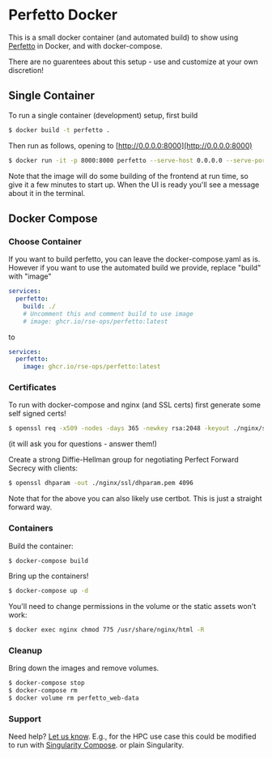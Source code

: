 # Perfetto Docker

This is a small docker container (and automated build) to show using
[Perfetto](https://github.com/google/perfetto/) in Docker, and with docker-compose.

There are no guarentees about this setup - use and customize at your own discretion!

## Single Container

To run a single container (development) setup, first build

```bash
$ docker build -t perfetto .
```

Then run as follows, opening to [http://0.0.0.0:8000](http://0.0.0.0:8000)

```bash
$ docker run -it -p 8000:8000 perfetto --serve-host 0.0.0.0 --serve-port 8000 --serve
```
Note that the image will do some building of the frontend at run time, so give it a few minutes
to start up. When the UI is ready you'll see a message about it in the terminal.

## Docker Compose

### Choose Container

If you want to build perfetto, you can leave the docker-compose.yaml as is.
However if you want to use the automated build we provide, replace "build" with "image"

```yaml
services:
  perfetto:
    build: ./
    # Uncomment this and comment build to use image
    # image: ghcr.io/rse-ops/perfetto:latest
```

to

```yaml
services:
  perfetto:
    image: ghcr.io/rse-ops/perfetto:latest
```

### Certificates

To run with docker-compose and nginx (and SSL certs) first generate some self signed certs!

```bash
$ openssl req -x509 -nodes -days 365 -newkey rsa:2048 -keyout ./nginx/ssl/nginx-selfsigned.key -out ./nginx/ssl/nginx-selfsigned.crt
```

(it will ask you for questions - answer them!)

Create a strong Diffie-Hellman group for negotiating Perfect Forward Secrecy with clients:

```bash
$ openssl dhparam -out ./nginx/ssl/dhparam.pem 4096
```

Note that for the above you can also likely use certbot. This is just a straight forward way.

### Containers

Build the container:

```bash
$ docker-compose build
```

Bring up the containers!

```bash
$ docker-compose up -d
```

You'll need to change permissions in the volume or the static assets won't work:

```bash
$ docker exec nginx chmod 775 /usr/share/nginx/html -R
```

### Cleanup

Bring down the images and remove volumes.

```bash
$ docker-compose stop
$ docker-compose rm
$ docker volume rm perfetto_web-data
```

### Support

Need help? [Let us know](https://github.com/rse-ops/perfetto-compose/issues). E.g.,
for the HPC use case this could be modified to run with [Singularity Compose](singularityhub.github.io/singularity-compose/).
or plain Singularity. 
